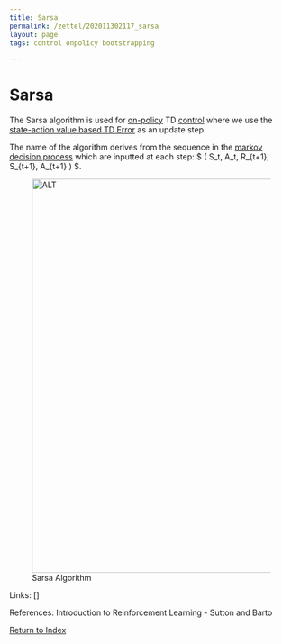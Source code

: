 ```yaml
---
title: Sarsa
permalink: /zettel/202011302117_sarsa
layout: page
tags: control onpolicy bootstrapping

---
```

# Sarsa

The Sarsa algorithm is used for [on-policy](202011301310_onPolicyMethods) 
TD [control](TODOs) where we use the [state-action value based TD Error](202011302057_TDError) 
as an update step.

The name of the algorithm derives from the sequence in the [markov decision process](TODOs) 
which are inputted at each step: $ ( S_t, A_t, R_{t+1}, S_{t+1}, A_{t+1} ) $.

<figure>
  <img src="/zettel/Images/ReinforcementLearning/SarsaOnPolicyTDControlQ.png"
     alt="ALT"
     class="centerImage"
     style="width: 700px;" />
  <figcaption> Sarsa Algorithm </figcaption>     
</figure>

Links: []

References: Introduction to Reinforcement Learning - Sutton and Barto

[Return to Index](index)